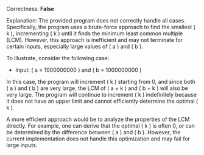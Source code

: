 Correctness: **False**

Explanation: The provided program does not correctly handle all cases. Specifically, the program uses a brute-force approach to find the smallest \( k \), incrementing \( k \) until it finds the minimum least common multiple (LCM). However, this approach is inefficient and may not terminate for certain inputs, especially large values of \( a \) and \( b \).

To illustrate, consider the following case:

- Input: \( a = 1000000000 \) and \( b = 1000000000 \)

In this case, the program will increment \( k \) starting from 0, and since both \( a \) and \( b \) are very large, the LCM of \( a + k \) and \( b + k \) will also be very large. The program will continue to increment \( k \) indefinitely because it does not have an upper limit and cannot efficiently determine the optimal \( k \).

A more efficient approach would be to analyze the properties of the LCM directly. For example, one can derive that the optimal \( k \) is often 0, or can be determined by the difference between \( a \) and \( b \). However, the current implementation does not handle this optimization and may fail for large inputs.